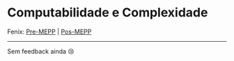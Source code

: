 # Computabilidade e Complexidade

Fenix: [Pre-MEPP](https://fenix.tecnico.ulisboa.pt/cursos/meic-a/disciplina-curricular/283003985068069) | [Pos-MEPP](https://fenix.tecnico.ulisboa.pt/cursos/meic-a/disciplina-curricular/564478961778793)

---
Sem feedback ainda :cry:
